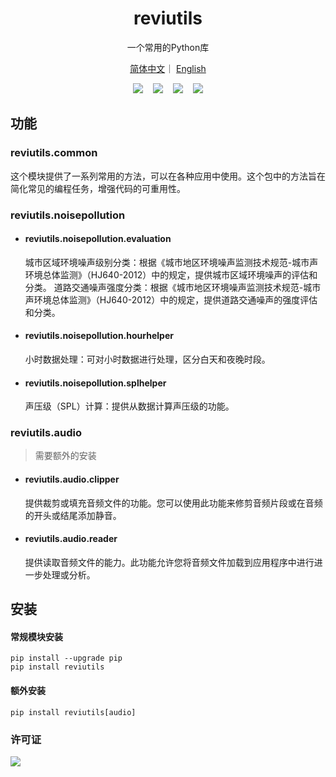 <h1 align="center">reviutils</h1>
<p align="center">一个常用的Python库</p>
<p align="center">
<a href="./README.md">简体中文</a>｜
<a href="./README_EN.md">English</a> 
</p>

<div align='center'>
<a href="https://github.com/Viyyy/reviutils"><img src="https://img.shields.io/badge/-GitHub-181717?style=flat-square&logo=GitHub&logoColor=white"></a>
&nbsp;&nbsp;
<a href="https://utilsdemo.reviy.top/docs"><img src="https://img.shields.io/badge/fastapi-demo-red.svg"></a>
&nbsp;&nbsp;
<a href="https://pypi.org/project/reviutils/"><img src="https://img.shields.io/pypi/v/reviutils.svg"></a>
&nbsp;&nbsp;
<a href="./LICENSE"><img src="https://img.shields.io/badge/license-Apache--2.0-yellow"></a>
</div>

## 功能

### reviutils.common

  这个模块提供了一系列常用的方法，可以在各种应用中使用。这个包中的方法旨在简化常见的编程任务，增强代码的可重用性。

### reviutils.noisepollution

- #### reviutils.noisepollution.evaluation

  城市区域环境噪声级别分类：根据《城市地区环境噪声监测技术规范-城市声环境总体监测》（HJ640-2012）中的规定，提供城市区域环境噪声的评估和分类。
  道路交通噪声强度分类：根据《城市地区环境噪声监测技术规范-城市声环境总体监测》（HJ640-2012）中的规定，提供道路交通噪声的强度评估和分类。
- #### reviutils.noisepollution.hourhelper

  小时数据处理：可对小时数据进行处理，区分白天和夜晚时段。
- #### reviutils.noisepollution.splhelper

  声压级（SPL）计算：提供从数据计算声压级的功能。

### reviutils.audio

> 需要额外的安装

- #### reviutils.audio.clipper

  提供裁剪或填充音频文件的功能。您可以使用此功能来修剪音频片段或在音频的开头或结尾添加静音。
- #### reviutils.audio.reader

  提供读取音频文件的能力。此功能允许您将音频文件加载到应用程序中进行进一步处理或分析。

## 安装

#### 常规模块安装

```
pip install --upgrade pip
pip install reviutils
```

#### 额外安装

```
pip install reviutils[audio]
```

### 许可证

<div>
<a href="./LICENSE"><img src="https://img.shields.io/badge/license-Apache--2.0-yellow"></a>
</div>
